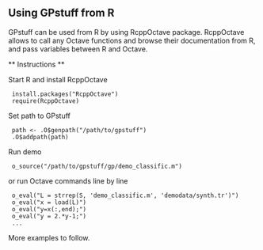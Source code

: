 Using GPstuff from R
--------------------

GPstuff can be used from R by using RcppOctave package. RcppOctave
allows to call any Octave functions and browse their documentation
from R, and pass variables between R and Octave.

** Instructions **

Start R and install RcppOctave
```
 install.packages("RcppOctave")
 require(RcppOctave)
```

Set path to GPstuff
```
 path <- .O$genpath("/path/to/gpstuff")
 .O$addpath(path)
```

Run demo
```
 o_source("/path/to/gpstuff/gp/demo_classific.m")
```

or run Octave commands line by line
```
 o_eval("L = strrep(S, 'demo_classific.m', 'demodata/synth.tr')")
 o_eval("x = load(L)")
 o_eval("y=x(:,end);")
 o_eval("y = 2.*y-1;")
 ...
```

More examples to follow.
